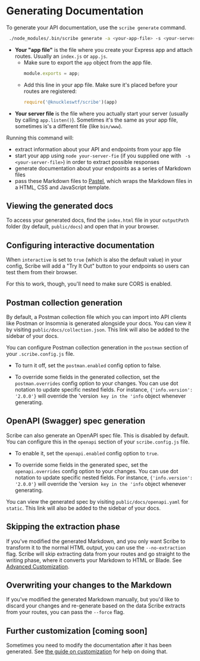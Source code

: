 # Generating Documentation

To generate your API documentation, use the `scribe generate` command.

```sh
 ./node_modules/.bin/scribe generate -a <your-app-file> -s <your-server-file>
```
- **Your "app file"** is the file where you create your Express app and attach routes. Usually an `index.js` or `app.js`.
  - Make sure to export the `app` object from the app file.
    ```js
    module.exports = app;
    ```
  - Add this line in your app file. Make sure it's placed before your routes are registered:
    ```js
    require('@knuckleswtf/scribe')(app)
    ```
- **Your server file** is the file where you actually start your server (usually by calling `app.listen()`). Sometimes it's the same as your app file, sometimes is's a different file (like `bin/www`).


Running this command will:
- extract information about your API and endpoints from your app file
- start your app using `node your-server-fie` (if you supplied one with ` -s <your-server-file>`) in order to extract possible responses
- generate documentation about your endpoints as a series of Markdown files
- pass these Markdown files to [Pastel](https://github.com/knuckleswtf/pastel-js), which wraps the Markdown files in a HTML, CSS and JavaScript template. 

## Viewing the generated docs
To access your generated docs, find the `index.html` file in your `outputPath` folder (by default, `public/docs`) and open that in your browser.

## Configuring interactive documentation
When `interactive` is set to `true` (which is also the default value) in your config, Scribe will add a "Try It Out" button to your endpoints so users can test them from their browser.

For this to work, though, you'll need to make sure CORS is enabled.

## Postman collection generation
By default, a Postman collection file which you can import into API clients like Postman or Insomnia is generated alongside your docs. You can view it by visiting `public/docs/collection.json`. This link will also be added to the sidebar of your docs.

You can configure Postman collection generation in the `postman` section of your `.scribe.config.js` file.

- To turn it off, set the `postman.enabled` config option to false.


- To override some fields in the generated collection, set the `postman.overrides` config option to your changes. You can use dot notation to update specific nested fields. For instance, `{'info.version': '2.0.0'}` will override the 'version` key in the 'info` object whenever generating.

## OpenAPI (Swagger) spec generation
Scribe can also generate an OpenAPI spec file. This is disabled by default. You can configure this in the `openapi` section of your `scribe.config.js` file.

- To enable it, set the `openapi.enabled` config option to `true`.

- To override some fields in the generated spec, set the `openapi.overrides` config option to your changes. You can use dot notation to update specific nested fields. For instance, `{'info.version': '2.0.0'}` will override the 'version` key in the 'info` object whenever generating.

You can view the generated spec by visiting `public/docs/openapi.yaml` for `static`. This link will also be added to the sidebar of your docs.

## Skipping the extraction phase
If you've modified the generated Markdown, and you only want Scribe to transform it to the normal HTML output, you  can use the `--no-extraction` flag. Scribe will skip extracting data from your routes and go straight to the writing phase, where it converts your Markdown to HTML or Blade. See [Advanced Customization](customization.html).

## Overwriting your changes to the Markdown
If you've modified the generated Markdown manually, but you'd like to discard your changes and re-generate based on the data Scribe extracts from your routes, you can pass the `--force` flag.

## Further customization  [coming soon]
Sometimes you need to modify the documentation after it has been generated. See [the guide on customization](customization.html) for help on doing that.
